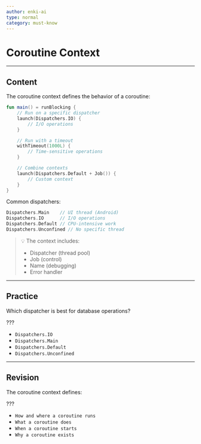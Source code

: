 ```yaml
---
author: enki-ai
type: normal
category: must-know
---
```


# Coroutine Context

---
## Content

The coroutine context defines the behavior of a coroutine:

```kotlin
fun main() = runBlocking {
    // Run on a specific dispatcher
    launch(Dispatchers.IO) {
        // I/O operations
    }

    // Run with a timeout
    withTimeout(1000L) {
        // Time-sensitive operations
    }

    // Combine contexts
    launch(Dispatchers.Default + Job()) {
        // Custom context
    }
}
```

Common dispatchers:
```kotlin
Dispatchers.Main    // UI thread (Android)
Dispatchers.IO      // I/O operations
Dispatchers.Default // CPU-intensive work
Dispatchers.Unconfined // No specific thread
```

> 💡 The context includes:
> - Dispatcher (thread pool)
> - Job (control)
> - Name (debugging)
> - Error handler

---

## Practice

Which dispatcher is best for database operations?

???

- `Dispatchers.IO`
- `Dispatchers.Main`
- `Dispatchers.Default`
- `Dispatchers.Unconfined`

---

## Revision

The coroutine context defines:

???

- `How and where a coroutine runs`
- `What a coroutine does`
- `When a coroutine starts`
- `Why a coroutine exists`
